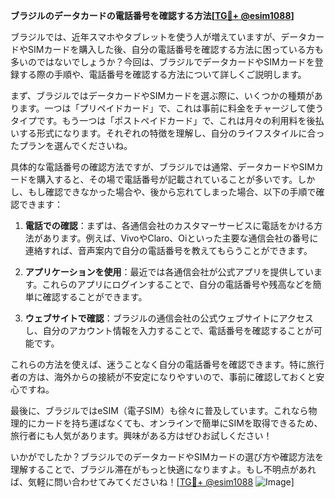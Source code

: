 **ブラジルのデータカードの電話番号を確認する方法[[TG💪+ @esim1088](https://t.me/s/esim1088)]**

ブラジルでは、近年スマホやタブレットを使う人が増えていますが、データカードやSIMカードを購入した後、自分の電話番号を確認する方法に困っている方も多いのではないでしょうか？今回は、ブラジルでデータカードやSIMカードを登録する際の手順や、電話番号を確認する方法について詳しくご説明します。

まず、ブラジルではデータカードやSIMカードを選ぶ際に、いくつかの種類があります。一つは「プリペイドカード」で、これは事前に料金をチャージして使うタイプです。もう一つは「ポストペイドカード」で、これは月々の利用料を後払いする形式になります。それぞれの特徴を理解し、自分のライフスタイルに合ったプランを選んでくださいね。

具体的な電話番号の確認方法ですが、ブラジルでは通常、データカードやSIMカードを購入すると、その場で電話番号が記載されていることが多いです。しかし、もし確認できなかった場合や、後から忘れてしまった場合、以下の手順で確認できます：

1. **電話での確認**：まずは、各通信会社のカスタマーサービスに電話をかける方法があります。例えば、VivoやClaro、Oiといった主要な通信会社の番号に連絡すれば、音声案内で自分の電話番号を教えてもらうことができます。
   
2. **アプリケーションを使用**：最近では各通信会社が公式アプリを提供しています。これらのアプリにログインすることで、自分の電話番号や残高などを簡単に確認することができます。

3. **ウェブサイトで確認**：ブラジルの通信会社の公式ウェブサイトにアクセスし、自分のアカウント情報を入力することで、電話番号を確認することが可能です。

これらの方法を使えば、迷うことなく自分の電話番号を確認できます。特に旅行者の方は、海外からの接続が不安定になりやすいので、事前に確認しておくと安心ですね。

最後に、ブラジルではeSIM（電子SIM）も徐々に普及しています。これなら物理的にカードを持ち運ばなくても、オンラインで簡単にSIMを取得できるため、旅行者にも人気があります。興味がある方はぜひお試しください！

いかがでしたか？ブラジルでのデータカードやSIMカードの選び方や確認方法を理解することで、ブラジル滞在がもっと快適になりますよ。もし不明点があれば、気軽に問い合わせてみてくださいね！[[TG💪+ @esim1088](https://t.me/s/esim1088) ![Image](https://i.postimg.cc/Y0z9fWf4/image.png)]